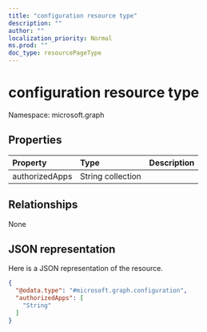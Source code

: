```yaml
---
title: "configuration resource type"
description: ""
author: ""
localization_priority: Normal
ms.prod: ""
doc_type: resourcePageType
---
```


# configuration resource type


Namespace: microsoft.graph



## Properties
|Property|Type|Description|
|:---|:---|:---|
|authorizedApps|String collection||

## Relationships
None

## JSON representation
Here is a JSON representation of the resource.
<!-- {
  "blockType": "resource",
  "@odata.type": "microsoft.graph.configuration"
}
-->
``` json
{
  "@odata.type": "#microsoft.graph.configuration",
  "authorizedApps": [
    "String"
  ]
}
```

